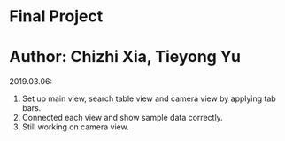 # Final Project
# Author: Chizhi Xia, Tieyong Yu

2019.03.06: 
1. Set up main view, search table view and camera view by applying tab bars.
2. Connected each view and show sample data correctly.
3. Still working on camera view.